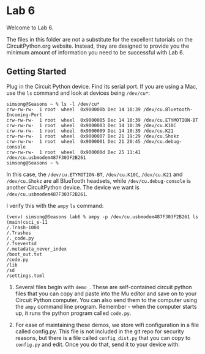 # Lab 6
Welcome to Lab 6.

The files in this folder are not a substitute for the excellent
tutorials on the CircuitPython.org website. Instead, they are designed
to provide you the minimum amount of information you need to be
successful with Lab 6.

## Getting Started
Plug in the Circuit Python device. Find its serial port. If you are using a Mac, use the `ls` command and look at devices being `/dev/cu*`:

```
simsong@Seasons ~ % ls -l /dev/cu*
crw-rw-rw-  1 root  wheel  0x900000b Dec 14 10:39 /dev/cu.Bluetooth-Incoming-Port
crw-rw-rw-  1 root  wheel  0x9000005 Dec 14 10:39 /dev/cu.ETYMOTION-BT
crw-rw-rw-  1 root  wheel  0x9000003 Dec 14 10:39 /dev/cu.K10C
crw-rw-rw-  1 root  wheel  0x9000009 Dec 14 10:39 /dev/cu.K21
crw-rw-rw-  1 root  wheel  0x9000007 Dec 21 19:29 /dev/cu.Shokz
crw-rw-rw-  1 root  wheel  0x9000001 Dec 21 20:45 /dev/cu.debug-console
crw-rw-rw-  1 root  wheel  0x900000d Dec 25 11:41 /dev/cu.usbmodem487F303F2B261
simsong@Seasons ~ %
```

In    this   case,    the   `/dev/cu.ETYMOTION-BT`,    `/dev/cu.K10C`,
`/dev/cu.K21` and  `/dev/cu.Shokz` are  all BlueTooth  headsets, while
`/dev/cu.debug-console` is another  CircuitPython device.  The device
we want is `/dev/cu.usbmodem487F303F2B261`.

I verify this with the `ampy` `ls` command:

```
(venv) simsong@Seasons lab6 % ampy -p /dev/cu.usbmodem487F303F2B261 ls                                                                                                               (main)csci_e-11
/.Trash-1000
/.Trashes
/._code.py
/.fseventsd
/.metadata_never_index
/boot_out.txt
/code.py
/lib
/sd
/settings.toml
```

1. Several files begin with `demo_`. These are self-contained circuit python files that you can copy and paste into the Mu editor and save on to your Circuit Python computer. You can also send them to the computer using the `ampy` command line program. Remember - when the computer starts up, it runs the python program called `code.py`.

2. For ease of maintaining these demos, we store wifi configuration in a file called config.py. This file is not included in the git repo for security reasons, but there is a file called `config_dist.py` that you can copy to `config.py` and edit. Once you do that, send it to your device with:
